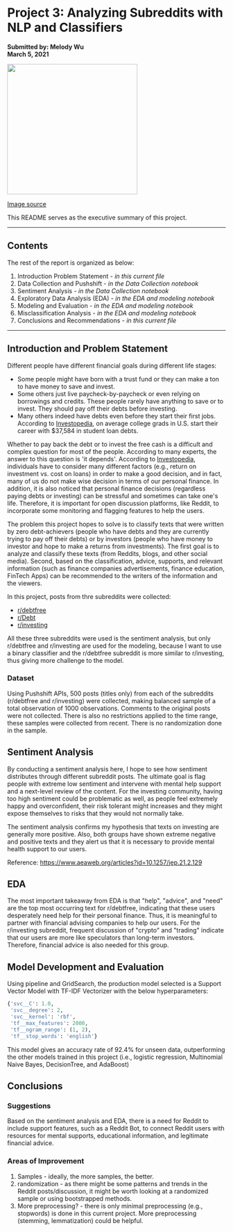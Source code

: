 # Project 3: Analyzing Subreddits with NLP and Classifiers
**Submitted by: Melody Wu**  
**March 5, 2021**

<img src="./image/cover_pic.jpg" style="height: 300px">

[Image source](https://media.sproutsocial.com/uploads/2020/08/Insights_Blog_Reddit-01.svg)  

This README serves as the executive summary of this project.

---
## Contents  
The rest of the report is organized as below:  
1. Introduction Problem Statement - *in this current file*
2. Data Collection and Pushshift - *in the Data Collection notebook*
3. Sentiment Analysis - *in the Data Collection notebook*
3. Exploratory Data Analysis (EDA) - *in the EDA and modeling notebook*
4. Modeling and Evaluation - *in the EDA and modeling notebook*
5. Misclassification Analysis - *in the EDA and modeling notebook*
7. Conclusions and Recommendations - *in this current file*
---


## Introduction and Problem Statement

Different people have different financial goals during different life stages:
- Some people might have born with a trust fund or they can make a ton to have money to save and invest.
- Some others just live paycheck-by-paycheck or even relying on borrowings and credits. These people rarely have anything to save or to invest. They should pay off their debts before investing.
- Many others indeed have debts even before they start their first jobs. According to [Investopedia](https://www.investopedia.com/student-loan-debt-2019-statistics-and-outlook-4772007), on average college grads in U.S. start their career with $37,584 in student loan debts.

Whether to pay back the debt or to invest the free cash is a difficult and complex question for most of the people. According to many experts, the answer to this question is 'it depends'. According to [Investopedia](https://www.investopedia.com/articles/pf/08/invest-reduce-debt.asp), individuals have to consider many different factors (e.g., return on investment vs. cost on loans) in order to make a good decision, and in fact, many of us do not make wise decision in terms of our personal finance. In addition, it is also noticed that personal finance decisions (regardless paying debts or investing) can be stressful and sometimes can take one's life. Therefore, it is important for open discussion platforms, like Reddit, to incorporate some monitoring and flagging features to help the users.

The problem this project hopes to solve is to classify texts that were written by zero debt-achievers (people who have debts and they are currently trying to pay off their debts) or by investors (people who have money to investor and hope to make a returns from investments). The first goal is to analyze and classify these texts (from Reddits, blogs, and other social media). Second, based on the classification, advice, supports, and relevant information (such as finance companies advertisements, finance education, FinTech Apps) can be recommended to the writers of the information and the viewers.

In this project, posts from thre subreddits were collected:
- [r/debtfree](https://www.reddit.com/r/debtfree/)
- [r/Debt](https://www.reddit.com/r/Debt/)
- [r/investing](https://www.reddit.com/r/investing/)

All these three subreddits were used is the sentiment analysis, but only r/debtfree and r/investing are used for the modeling, because I want to use a binary classifier and the r/debtfree subreddit is more similar to r/investing, thus giving more challenge to the model.


### Dataset
Using Pushshift APIs, 500 posts (titles only) from each of the subreddits (r/debtfree and r/investing) were collected, making balanced sample of a total observation of 1000 observations. Comments to the original posts were not collected. There is also no restrictions applied to the time range, these samples were collected from recent. There is no randomization done in the sample.

## Sentiment Analysis
By conducting a sentiment analysis here, I hope to see how sentiment distributes through different subreddit posts. The ultimate goal is flag people with extreme low sentiment and intervene with mental help support and a next-level review of the content. For the investing community, having too high sentiment could be problematic as well, as people feel extremely happy and overconfident, their risk tolerant might increases and they might expose themselves to risks that they would not normally take.

The sentiment analysis confirms my hypothesis that texts on investing are generally more positive. Also, both groups have shown extreme negative and positive texts and they alert us that it is necessary to provide mental health support to our users.   

Reference:
https://www.aeaweb.org/articles?id=10.1257/jep.21.2.129

## EDA
The most important takeaway from EDA is that "help", "advice", and "need" are the top most occurring text for r/debtfree, indicating that these users desperately need help for their personal finance. Thus, it is meaningful to partner with financial advising companies to help our users. For the r/investing subreddit, frequent discussion of "crypto" and "trading" indicate that our users are more like speculators than long-term investors. Therefore, financial advice is also needed for this group.   

## Model Development and Evaluation
Using pipeline and GridSearch, the production model selected is a Support Vector Model with TF-IDF Vectorizer with the below hyperparameters:

```python
{'svc__C': 1.0,
 'svc__degree': 2,
 'svc__kernel': 'rbf',
 'tf__max_features': 2000,
 'tf__ngram_range': (1, 2),
 'tf__stop_words': 'english'}
```
This model gives an accuracy rate of 92.4% for unseen data, outperforming the other models trained in this project (i.e., logistic regression, Multinomial Naive Bayes, DecisionTree, and AdaBoost)

## Conclusions
### Suggestions  
Based on the sentiment analysis and EDA, there is a need for Reddit to include support features, such as a Reddit Bot, to connect Reddit users with resources for mental supports, educational information, and legitimate financial advice.  

### Areas of Improvement
1. Samples - ideally, the more samples, the better.
2. randomization - as there might be some patterns and trends in the Reddit posts/discussion, it might be worth looking at a randomized sample or using bootstrapped methods.  
3. More preprocessing? - there is only minimal preprocessing (e.g., stopwords) is done in this current project. More preprocessing (stemming, lemmatization) could be helpful.

